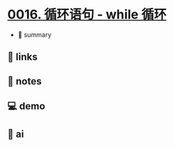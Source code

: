# [0016. 循环语句 - while 循环](https://github.com/Tdahuyou/javascript/tree/main/0016.%20%E5%BE%AA%E7%8E%AF%E8%AF%AD%E5%8F%A5%20-%20while%20%E5%BE%AA%E7%8E%AF)

- 📝 summary

## 🔗 links
## 📒 notes
## 💻 demo
## 🤖 ai
